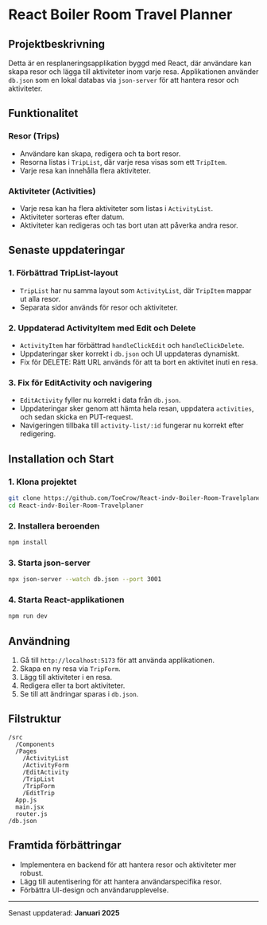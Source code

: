 # React Boiler Room Travel Planner

## Projektbeskrivning
Detta är en resplaneringsapplikation byggd med React, där användare kan skapa resor och lägga till aktiviteter inom varje resa. Applikationen använder `db.json` som en lokal databas via `json-server` för att hantera resor och aktiviteter.

## Funktionalitet
### **Resor (Trips)**
- Användare kan skapa, redigera och ta bort resor.
- Resorna listas i `TripList`, där varje resa visas som ett `TripItem`.
- Varje resa kan innehålla flera aktiviteter.

### **Aktiviteter (Activities)**
- Varje resa kan ha flera aktiviteter som listas i `ActivityList`.
- Aktiviteter sorteras efter datum.
- Aktiviteter kan redigeras och tas bort utan att påverka andra resor.

## Senaste uppdateringar
### **1. Förbättrad TripList-layout**
- `TripList` har nu samma layout som `ActivityList`, där `TripItem` mappar ut alla resor.
- Separata sidor används för resor och aktiviteter.

### **2. Uppdaterad ActivityItem med Edit och Delete**
- `ActivityItem` har förbättrad `handleClickEdit` och `handleClickDelete`.
- Uppdateringar sker korrekt i `db.json` och UI uppdateras dynamiskt.
- Fix för DELETE: Rätt URL används för att ta bort en aktivitet inuti en resa.

### **3. Fix för EditActivity och navigering**
- `EditActivity` fyller nu korrekt i data från `db.json`.
- Uppdateringar sker genom att hämta hela resan, uppdatera `activities`, och sedan skicka en PUT-request.
- Navigeringen tillbaka till `activity-list/:id` fungerar nu korrekt efter redigering.

## Installation och Start
### **1. Klona projektet**
```sh
git clone https://github.com/ToeCrow/React-indv-Boiler-Room-Travelplaner.git
cd React-indv-Boiler-Room-Travelplaner
```

### **2. Installera beroenden**
```sh
npm install
```

### **3. Starta json-server**
```sh
npx json-server --watch db.json --port 3001
```

### **4. Starta React-applikationen**
```sh
npm run dev
```

## Användning
1. Gå till `http://localhost:5173` för att använda applikationen.
2. Skapa en ny resa via `TripForm`.
3. Lägg till aktiviteter i en resa.
4. Redigera eller ta bort aktiviteter.
5. Se till att ändringar sparas i `db.json`.

## Filstruktur
```
/src
  /Components
  /Pages
    /ActivityList
    /ActivityForm
    /EditActivity
    /TripList
    /TripForm
    /EditTrip
  App.js
  main.jsx
  router.js
/db.json
```

## Framtida förbättringar
- Implementera en backend för att hantera resor och aktiviteter mer robust.
- Lägg till autentisering för att hantera användarspecifika resor.
- Förbättra UI-design och användarupplevelse.

---
Senast uppdaterad: **Januari 2025**

